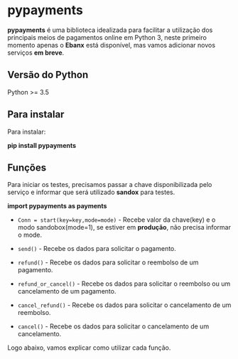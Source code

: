 # pypayments

**pypayments** é uma biblioteca idealizada para facilitar a utilização dos principais meios de pagamentos online em Python 3, neste primeiro momento apenas o **Ebanx** está disponível, mas vamos adicionar novos serviços **em breve**.

## Versão do Python

Python >= 3.5

## Para instalar

Para instalar: 

**pip install pypayments**

## Funções

Para iniciar os testes, precisamos passar a chave disponibilizada pelo serviço e informar que será utilizado **sandox** para testes.

**import pypayments as payments**

* `Conn = start(key=key,mode=mode)` - Recebe valor da chave(key) e o modo sandobox(mode=1), se estiver em **produção**, não precisa informar o mode.

* `send()` - Recebe os dados para solicitar o pagamento.

* `refund()` - Recebe os dados para solicitar o reembolso de um pagamento.

* `refund_or_cancel()` - Recebe os dados para solicitar o reembolso ou um cancelamento de um pagamento.

* `cancel_refund()` - Recebe os dados para solicitar o cancelamento de um reembolso.

* `cancel()` - Recebe os dados para solicitar o cancelamento de um cancelamento.

Logo abaixo, vamos explicar como utilizar cada função.